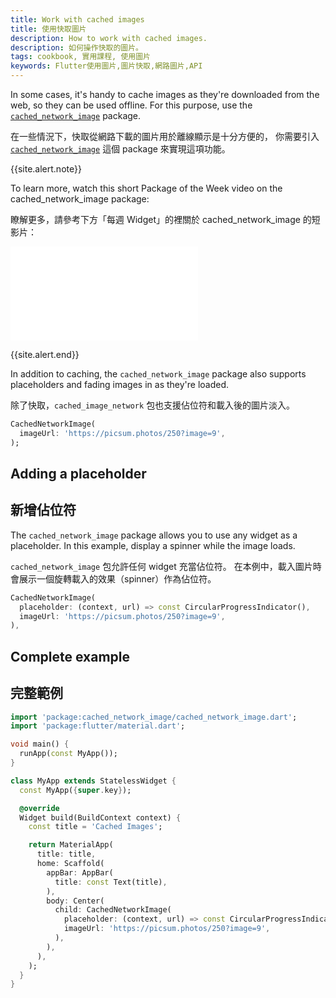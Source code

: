 ```yaml
---
title: Work with cached images
title: 使用快取圖片
description: How to work with cached images.
description: 如何操作快取的圖片。
tags: cookbook, 實用課程, 使用圖片
keywords: Flutter使用圖片,圖片快取,網路圖片,API
---
```


<?code-excerpt path-base="cookbook/images/cached_images"?>

In some cases, it's handy to cache images as they're downloaded from the
web, so they can be used offline. For this purpose,
use the [`cached_network_image`][] package.

在一些情況下，快取從網路下載的圖片用於離線顯示是十分方便的，
你需要引入 [`cached_network_image`][] 這個 package 來實現這項功能。

{{site.alert.note}}

  To learn more, watch this short Package of the Week video on the cached_network_image package:

  瞭解更多，請參考下方「每週 Widget」的裡關於 cached_network_image 的短影片：

  <iframe class="full-width" src="{{site.youtube-site}}/embed/fnHr_rsQwDA" frameborder="0" allow="accelerometer; autoplay; encrypted-media; gyroscope; picture-in-picture" allowfullscreen></iframe>

{{site.alert.end}}

In addition to caching, the `cached_network_image`
package also supports placeholders and fading images
in as they're loaded.

除了快取，`cached_image_network` 包也支援佔位符和載入後的圖片淡入。

<?code-excerpt "lib/simple.dart (SimpleCachedImage)" replace="/^return //g"?>
```dart
CachedNetworkImage(
  imageUrl: 'https://picsum.photos/250?image=9',
);
```

## Adding a placeholder

## 新增佔位符

The `cached_network_image` package allows you to use any widget as a
placeholder. In this example, display a spinner while the image loads.

`cached_network_image` 包允許任何 widget 充當佔位符。
在本例中，載入圖片時會展示一個旋轉載入的效果（spinner）作為佔位符。

<?code-excerpt "lib/main.dart (CachedNetworkImage)" replace="/^child\: //g"?>
```dart
CachedNetworkImage(
  placeholder: (context, url) => const CircularProgressIndicator(),
  imageUrl: 'https://picsum.photos/250?image=9',
),
```

## Complete example

## 完整範例

<?code-excerpt "lib/main.dart"?>
```dart
import 'package:cached_network_image/cached_network_image.dart';
import 'package:flutter/material.dart';

void main() {
  runApp(const MyApp());
}

class MyApp extends StatelessWidget {
  const MyApp({super.key});

  @override
  Widget build(BuildContext context) {
    const title = 'Cached Images';

    return MaterialApp(
      title: title,
      home: Scaffold(
        appBar: AppBar(
          title: const Text(title),
        ),
        body: Center(
          child: CachedNetworkImage(
            placeholder: (context, url) => const CircularProgressIndicator(),
            imageUrl: 'https://picsum.photos/250?image=9',
          ),
        ),
      ),
    );
  }
}
```


[`cached_network_image`]: {{site.pub-pkg}}/cached_network_image
